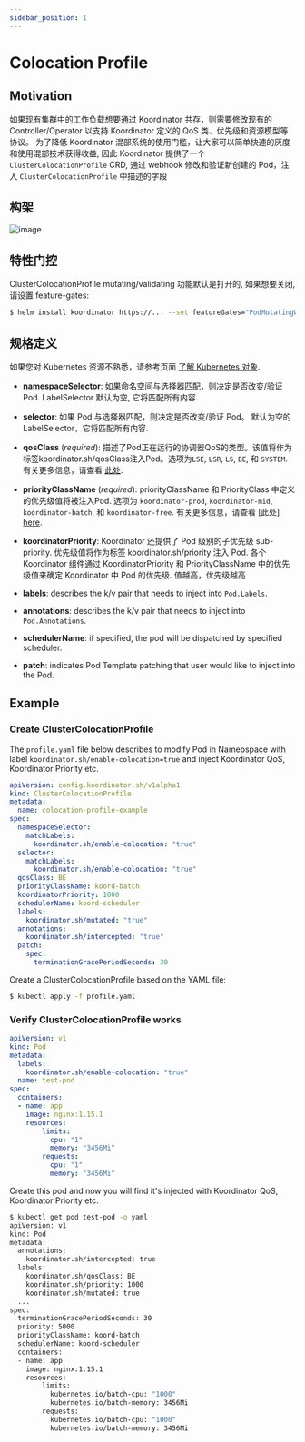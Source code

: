 ```yaml
---
sidebar_position: 1
---
```


# Colocation Profile

## Motivation

如果现有集群中的工作负载想要通过 Koordinator 共存，则需要修改现有的 Controller/Operator 以支持 Koordinator 定义的 QoS 类、优先级和资源模型等协议。
为了降低 Koordinator 混部系统的使用门槛，让大家可以简单快速的灰度和使用混部技术获得收益, 因此 Koordinator 提供了一个 `ClusterColocationProfile` CRD, 通过 webhook 修改和验证新创建的 Pod，注入 `ClusterColocationProfile` 中描述的字段


## 构架

![image](/img/clustercolocationprofile-arch.png)

## 特性门控

ClusterColocationProfile mutating/validating 功能默认是打开的, 如果想要关闭,请设置 feature-gates:

```bash
$ helm install koordinator https://... --set featureGates="PodMutatingWebhook=false\,PodValidatingWebhook=false"
```


## 规格定义

如果您对 Kubernetes 资源不熟悉，请参考页面 [了解 Kubernetes 对象](https://kubernetes.io/docs/concepts/overview/working-with-objects/kubernetes-objects/).

- **namespaceSelector**: 如果命名空间与选择器匹配，则决定是否改变/验证 Pod. LabelSelector 默认为空, 它将匹配所有内容.

- **selector**: 如果 Pod 与选择器匹配，则决定是否改变/验证 Pod。 默认为空的 LabelSelector，它将匹配所有内容.

- **qosClass** (*required*): 描述了Pod正在运行的协调器QoS的类型。该值将作为标签koordinator.sh/qosClass注入Pod。选项为`LSE`, `LSR`, `LS`, `BE`, 和 `SYSTEM`. 有关更多信息，请查看 [此处](../architecture/qos).

- **priorityClassName** (*required*): priorityClassName 和 PriorityClass 中定义的优先级值将被注入Pod. 选项为 `koordinator-prod`, `koordinator-mid`, `koordinator-batch`, 和 `koordinator-free`. 有关更多信息，请查看 [此处] [here](../architecture/priority).

- **koordinatorPriority**: Koordinator 还提供了 Pod 级别的子优先级 sub-priority. 优先级值将作为标签 koordinator.sh/priority 注入 Pod. 各个 Koordinator 组件通过 KoordinatorPriority 和 PriorityClassName 中的优先级值来确定 Koordinator 中 Pod 的优先级. 值越高，优先级越高

- **labels**: describes the k/v pair that needs to inject into `Pod.Labels`.

- **annotations**: describes the k/v pair that needs to inject into `Pod.Annotations`.

- **schedulerName**: if specified, the pod will be dispatched by specified scheduler.

- **patch**: indicates Pod Template patching that user would like to inject into the Pod.


## Example

### Create ClusterColocationProfile

The `profile.yaml` file below describes to modify Pod in Namepspace with label `koordinator.sh/enable-colocation=true` and inject Koordinator QoS, Koordinator Priority etc.

```yaml
apiVersion: config.koordinator.sh/v1alpha1
kind: ClusterColocationProfile
metadata:
  name: colocation-profile-example
spec:
  namespaceSelector:
    matchLabels:
      koordinator.sh/enable-colocation: "true"
  selector:
    matchLabels:
      koordinator.sh/enable-colocation: "true"
  qosClass: BE
  priorityClassName: koord-batch
  koordinatorPriority: 1000
  schedulerName: koord-scheduler
  labels:
    koordinator.sh/mutated: "true"
  annotations: 
    koordinator.sh/intercepted: "true"
  patch:
    spec:
      terminationGracePeriodSeconds: 30
```

Create a ClusterColocationProfile based on the YAML file:

```bash
$ kubectl apply -f profile.yaml
```

### Verify ClusterColocationProfile works

```yaml
apiVersion: v1
kind: Pod
metadata:
  labels:
    koordinator.sh/enable-colocation: "true"
  name: test-pod
spec:
  containers:
  - name: app
    image: nginx:1.15.1
    resources:
        limits:
          cpu: "1"
          memory: "3456Mi"
        requests:
          cpu: "1"
          memory: "3456Mi"
```

Create this pod and now you will find it's injected with Koordinator QoS, Koordinator Priority etc.

```bash
$ kubectl get pod test-pod -o yaml
apiVersion: v1
kind: Pod
metadata:
  annotations: 
    koordinator.sh/intercepted: true
  labels:
    koordinator.sh/qosClass: BE
    koordinator.sh/priority: 1000
    koordinator.sh/mutated: true
  ...
spec:
  terminationGracePeriodSeconds: 30
  priority: 5000
  priorityClassName: koord-batch
  schedulerName: koord-scheduler
  containers:
  - name: app
    image: nginx:1.15.1
    resources:
        limits:
          kubernetes.io/batch-cpu: "1000"
          kubernetes.io/batch-memory: 3456Mi
        requests:
          kubernetes.io/batch-cpu: "1000"
          kubernetes.io/batch-memory: 3456Mi
```
